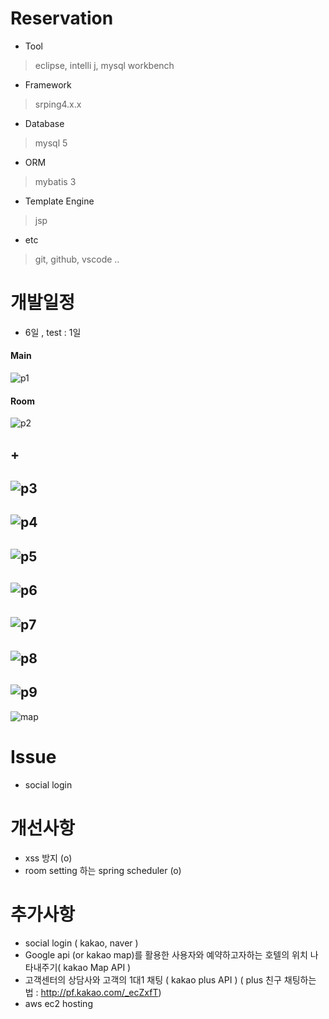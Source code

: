 # Reservation

- Tool
> eclipse, intelli j, mysql workbench

- Framework
> srping4.x.x

- Database
> mysql 5

- ORM
> mybatis 3

- Template Engine
> jsp

- etc
> git, github, vscode ..

# 개발일정
- 6일 , test : 1일
#### Main
![p1](https://user-images.githubusercontent.com/34512538/61429595-df9c6000-a961-11e9-95e2-abdab4b7a3be.PNG)
#### Room
![p2](https://user-images.githubusercontent.com/34512538/61429635-0bb7e100-a962-11e9-80d7-5b2379a54666.PNG)
## +
![p3](https://user-images.githubusercontent.com/34512538/61430010-7289ca00-a963-11e9-8044-4cec463f992d.PNG)
---
![p4](https://user-images.githubusercontent.com/34512538/61430011-73226080-a963-11e9-957a-f7376a686ad1.PNG)
---
![p5](https://user-images.githubusercontent.com/34512538/61430013-73226080-a963-11e9-9bc4-ae722539b467.PNG)
---
![p6](https://user-images.githubusercontent.com/34512538/61430014-73226080-a963-11e9-81e8-56ff49f268e5.PNG)
---
![p7](https://user-images.githubusercontent.com/34512538/61430015-73226080-a963-11e9-976e-fceef7073b84.PNG)
---
![p8](https://user-images.githubusercontent.com/34512538/61430016-73baf700-a963-11e9-8c85-7472edb0bd4e.PNG)
---
![p9](https://user-images.githubusercontent.com/34512538/61430182-15424880-a964-11e9-9f81-a11a1d845c66.PNG)
---
![map](https://user-images.githubusercontent.com/34512538/61711501-2a1d4280-ad8f-11e9-85a4-ef57b4404412.PNG)

# Issue
- social login 

# 개선사항
- xss 방지 (o)
- room setting 하는 spring scheduler (o)

# 추가사항
- social login ( kakao, naver )
- Google api (or kakao map)를 활용한 사용자와 예약하고자하는 호텔의 위치 나타내주기( kakao Map API )
- 고객센터의 상담사와 고객의 1대1 채팅 ( kakao plus API ) ( plus 친구 채팅하는 법 : http://pf.kakao.com/_ecZxfT)
- aws ec2 hosting
